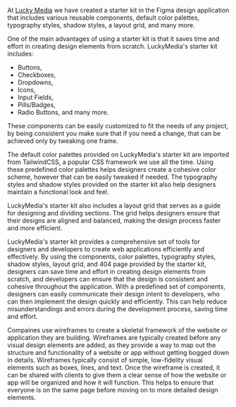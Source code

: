 At [Lucky Media](https://www.luckymedia.dev) we have created a starter kit in the Figma design application that includes various reusable components, default color palettes, typography styles, shadow styles, a layout grid, and many more.

One of the main advantages of using a starter kit is that it saves time and effort in creating design elements from scratch.
LuckyMedia's starter kit includes:
- Buttons,
- Checkboxes,
- Dropdowns,
- Icons,
- Input Fields,
- Pills/Badges,
- Radio Buttons,
and many more.

These components can be easily customized to fit the needs of any project, by being consistent you make sure that if you need a change, that can be achieved only by tweaking one frame.

The default color palettes provided on LuckyMedia's starter kit are imported from TailwindCSS, a popular CSS framework we use all the time. Using these predefined color palettes helps designers create a cohesive color scheme, however that can be easily tweaked if needed. The typography styles and shadow styles provided on the starter kit also help designers maintain a functional look and feel.

LuckyMedia's starter kit also includes a layout grid that serves as a guide for designing and dividing sections. The grid helps designers ensure that their designs are aligned and balanced, making the design process faster and more efficient.

LuckyMedia's starter kit provides a comprehensive set of tools for designers and developers to create web applications efficiently and effectively. By using the components, color palettes, typography styles, shadow styles, layout grid, and 404 page provided by the starter kit, designers can save time and effort in creating design elements from scratch, and developers can ensure that the design is consistent and cohesive throughout the application. With a predefined set of components, designers can easily communicate their design intent to developers, who can then implement the design quickly and efficiently. This can help reduce misunderstandings and errors during the development process, saving time and effort.

Compaines use wireframes to create a skeletal framework of the website or application they are building. Wireframes are typically created before any visual design elements are added, as they provide a way to map out the structure and functionality of a website or app without getting bogged down in details. Wireframes typically consist of simple, low-fidelity visual elements such as boxes, lines, and text. Once the wireframe is created, it can be shared with clients to give them a clear sense of how the website or app will be organized and how it will function. This helps to ensure that everyone is on the same page before moving on to more detailed design elements.